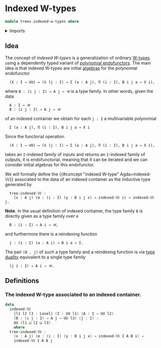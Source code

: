 # Indexed W-types

```agda
module trees.indexed-w-types where
```

<details><summary>Imports</summary>

```agda
open import foundation.universe-levels
```

</details>

## Idea

The concept of _indexed W-types_ is a generalization of ordinary
[W-types](trees.w-types.md) using a dependently typed variant of
[polynomial endofunctors](trees.polynomial-endofunctors.md). The main
idea is that indexed W-types are initial [algebras](trees.algebras-polynomial-endofunctors.md) for the polynomial endofunctor

```text
  (X : I → UU) ↦ (λ (j : I) → Σ (a : A j), Π (i : I), B i j a → X i),
```

where `B : (i j : I) → A j → 𝒰` is a type family. In other words, given the data

```text
  A : I → 𝒰
  B : (i j : I) → A j → 𝒰
```

of an indexed container we obtain for each `j : I` a multivariable polynomial

```text
  Σ (a : A j), Π (i : I), B i j a → X i
```

Since the functorial operation

```text
  (X : I → UU) ↦ (λ (j : I) → Σ (a : A j), Π (i : I), B i j a → X i),
```

takes an `I`-indexed family of inputs and returns an `I`-indexed family of
outputs, it is endofunctorial, meaning that it can be iterated and we can
consider initial algebras for this endofunctor.

We will formally define the {{#concept "indexed W-type" Agda=indexed-𝕎}} associated to the data of an indexed container as the inductive type generated by

```text
  tree-indexed-𝕎 :
    (x : A j) (α : (i : I) (y : B i j x) → indexed-𝕎 i) → indexed-𝕎 j.
```

**Note.** In the usual definition of indexed container, the type family `B` is directly given as a type family over `A`

```text
  B : (i : I) → A i → 𝒰,
```

and furthermore there is a reindexing function

```text
  j : (i : I) (a : A i) → B i a → I.
```

The pair `(B , j)` of such a type family and a reindexing function is via [type duality](foundation.type-duality.md) equivalent to a single type family

```text
  (j i : I) → A i → 𝒰.
```


## Definitions

### The indexed W-type associated to an indexed container.

```agda
data
  indexed-𝕎
    {l1 l2 l3 : Level} (I : UU l1) (A : I → UU l2)
    (B : (i j : I) → A j → UU l3) (j : I) :
    UU (l1 ⊔ l2 ⊔ l3)
    where
  tree-indexed-𝕎 :
    (x : A j) (α : (i : I) (y : B i j x) → indexed-𝕎 I A B i) →
    indexed-𝕎 I A B j
```

